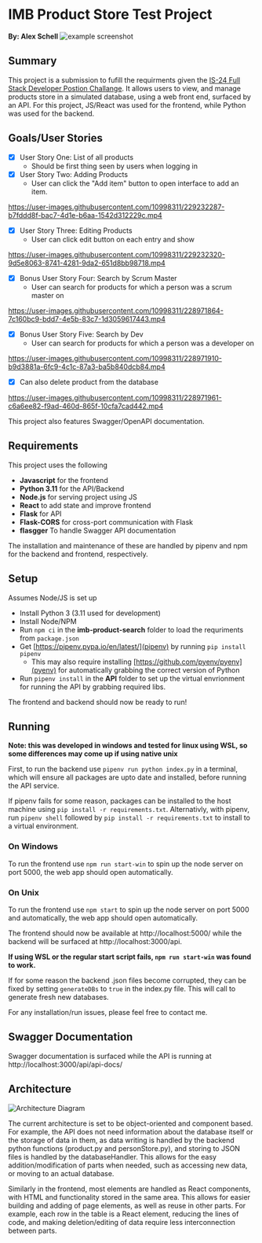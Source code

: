 # IMB Product Store Test Project

**By: Alex Schell**
![example screenshot](https://i.imgur.com/NQyHsd0.png)
## Summary 
This project is a submission to fufill the requirments given the [IS-24 Full Stack Developer Postion Challange](https://github.com/bcgov/citz-imb-full-stack-code-challenge-req97073). It allows users to view, and manage products store in a simulated database, using a web front end, surfaced by an API. For this project, JS/React was used for the frontend, while Python was used for the backend.


## Goals/User Stories
- [x] User Story One: List of all products
    - Should be first thing seen by users when logging in
- [x] User Story Two: Adding Products
    - User can click the "Add item" button to open interface to add an item.


https://user-images.githubusercontent.com/10998311/229232287-b7fddd8f-bac7-4d1e-b6aa-1542d312229c.mp4



- [x] User Story Three: Editing Products
    - User can click edit button on each entry and show


https://user-images.githubusercontent.com/10998311/229232320-9d5e8063-8741-4281-9da2-651d8bb98718.mp4



- [x] Bonus User Story Four: Search by Scrum Master
    - User can search for products for which a person was a scrum master on

https://user-images.githubusercontent.com/10998311/228971864-7c160bc9-bdd7-4e5b-83c7-1d3059617443.mp4


- [x] Bonus User Story Five: Search by Dev
    - User can search for products for which a person was a developer on

https://user-images.githubusercontent.com/10998311/228971910-b9d3881a-6fc9-4c1c-87a3-ba5b840dcb84.mp4

- [x] Can also delete product from the database

https://user-images.githubusercontent.com/10998311/228971961-c6a6ee82-f9ad-460d-865f-10cfa7cad442.mp4



This project also features Swagger/OpenAPI documentation.

## Requirements
This project uses the following
 - **Javascript** for the frontend
 - **Python 3.11** for the API/Backend
 - **Node.js** for serving project using JS
 - **React** to add state and improve frontend
 - **Flask** for API 
 - **Flask-CORS** for cross-port communication with Flask
 - **flasgger** To handle Swagger API documentation

The installation and maintenance of these are handled by pipenv and npm for the backend and frontend, respectively.

## Setup
Assumes Node/JS is set up
- Install Python 3 (3.11 used for development)
- Install Node/NPM
- Run `npm ci` in the **imb-product-search** folder to load the requriments from `package.json`
- Get [https://pipenv.pypa.io/en/latest/](pipenv) by running `pip install pipenv`
    - This may also require installing [https://github.com/pyenv/pyenv](pyenv) for automatically grabbing the correct version of Python
- Run `pipenv install` in the **API** folder to set up the virtual envrionment for running the API by grabbing required libs.

The frontend and backend should now be ready to run!

## Running
**Note: this was developed in windows and tested for linux using WSL, so some differences may come up if using native unix**

First, to run the backend use `pipenv run python index.py` in a terminal, which will ensure all packages are upto date and installed, before running the API service. 

If pipenv fails for some reason, packages can be installed to the host machine using `pip install -r requirements.txt`. Alternativly, with pipenv, run `pipenv shell` followed by `pip install -r requirements.txt` to install to a virtual environment.

### On Windows
To run the frontend use `npm run start-win` to spin up the node server on port 5000, the web app should open automatically. 

### On Unix 
To run the frontend use `npm start` to spin up the node server on port 5000 and automatically, the web app should open automatically.

The frontend should now be available at http://localhost:5000/ while the backend will be surfaced at http://localhost:3000/api.

**If using WSL or the regular start script fails, `npm run start-win` was found to work.**


If for some reason the backend .json files become corrupted, they can be fixed by setting `generateDBs` to `true` in the index.py file. This will call to generate fresh new databases.

For any installation/run issues, please feel free to contact me.

## Swagger Documentation
Swagger documentation is surfaced while the API is running at http://localhost:3000/api/api-docs/

## Architecture
![Architecture Diagram](https://user-images.githubusercontent.com/10998311/229236826-26d9a545-5fb7-458b-8633-457821e85b45.png)

The current architecture is set to be object-oriented and component based. For example, the API does not need information about the database itself or the storage of data in them, as data writing is handled by the backend python functions (product.py and personStore.py), and storing to JSON files is handled by the databaseHandler. This allows for the easy addition/modification of parts when needed, such as accessing new data, or moving to an actual database. 

Similarly in the frontend, most elements are handled as React components, with HTML and functionality stored in the same area. This allows for easier building and adding of page elements, as well as reuse in other parts. For example, each row in the table is a React element, reducing the lines of code, and making deletion/editing of data require less interconnection between parts. 
